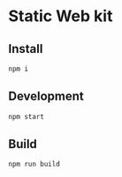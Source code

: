 # Static Web kit

## Install

```sh
npm i
```

## Development

```sh
npm start
```

## Build

```sh
npm run build
```
